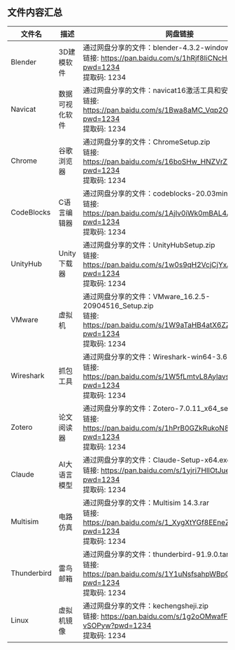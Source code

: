 
## 文件内容汇总

| 文件名          | 描述               | 网盘链接                                                                                     |
|-----------------|--------------------|--------------------------------------------------------------------------------------------|
| Blender         | 3D建模软件         | 通过网盘分享的文件：blender-4.3.2-windows-x64.zip<br>链接: https://pan.baidu.com/s/1hRjf8IiCNcH1tkU1VIvkxA?pwd=1234<br>提取码: 1234 |
| Navicat         | 数据可视化软件     | 通过网盘分享的文件：navicat16激活工具和安装包.zip<br>链接: https://pan.baidu.com/s/1Bwa8aMC_Vqp2OFfumRS8Cw?pwd=1234<br>提取码: 1234 |
| Chrome          | 谷歌浏览器         | 通过网盘分享的文件：ChromeSetup.zip<br>链接: https://pan.baidu.com/s/16boSHw_HNZVrZYMdYBBmKw?pwd=1234<br>提取码: 1234 |
| CodeBlocks      | C语言编辑器        | 通过网盘分享的文件：codeblocks-20.03mingw-setup.zip<br>链接: https://pan.baidu.com/s/1AjIv0iWk0mBAL4AIUfe70g?pwd=1234<br>提取码: 1234 |
| UnityHub        | Unity下载器        | 通过网盘分享的文件：UnityHubSetup.zip<br>链接: https://pan.baidu.com/s/1w0s9qH2VcjCjYxAnBlEXbA?pwd=1234<br>提取码: 1234 |
| VMware          | 虚拟机             | 通过网盘分享的文件：VMware_16.2.5-20904516_Setup.zip<br>链接: https://pan.baidu.com/s/1W9aTaHB4atX6ZZFE4c53QA?pwd=1234<br>提取码: 1234 |
| Wireshark       | 抓包工具           | 通过网盘分享的文件：Wireshark-win64-3.6.5.exe<br>链接: https://pan.baidu.com/s/1W5fLmtvL8AyIavs7tQs80Q?pwd=1234<br>提取码: 1234 |
| Zotero          | 论文阅读器         | 通过网盘分享的文件：Zotero-7.0.11_x64_setup.zip<br>链接: https://pan.baidu.com/s/1hPrB0GZkRukoN8iONPgCTg?pwd=1234<br>提取码: 1234 |
| Claude          | AI大语言模型       | 通过网盘分享的文件：Claude-Setup-x64.exe<br>链接: https://pan.baidu.com/s/1yjri7HIlOtJue-1t53qfvQ?pwd=1234<br>提取码: 1234 |
| Multisim        | 电路仿真           | 通过网盘分享的文件：Multisim 14.3.rar<br>链接: https://pan.baidu.com/s/1_XygXtYGf8EEneZ3sBWvfw?pwd=1234<br>提取码: 1234 |
| Thunderbird     | 雷鸟邮箱           | 通过网盘分享的文件：thunderbird-91.9.0.tar.bz2<br>链接: https://pan.baidu.com/s/1Y1uNsfsahpWBpQCQjYA0Zw?pwd=1234<br>提取码: 1234 |
| Linux           | 虚拟机镜像         | 通过网盘分享的文件：kechengsheji.zip<br>链接: https://pan.baidu.com/s/1g2oOMwafFL5dCCD-vSOPyw?pwd=1234<br>提取码: 1234 |

